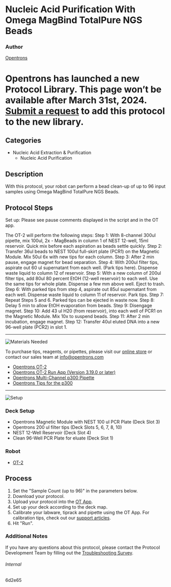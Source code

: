 # Nucleic Acid Purification With Omega MagBind TotalPure NGS Beads

### Author
[Opentrons](https://opentrons.com/)


# Opentrons has launched a new Protocol Library. This page won’t be available after March 31st, 2024. [Submit a request](https://docs.google.com/forms/d/e/1FAIpQLSdYYp9QCKow4nn0KlCVsMS3HX0eJ0N9O7-erajKvcpT0lWbSg/viewform) to add this protocol to the new library.

## Categories
* Nucleic Acid Extraction & Purification
     * Nucleic Acid Purification

## Description
With this protocol, your robot can perform a bead clean-up of up to 96 input samples using Omega MagBind TotalPure NGS Beads.

## Protocol Steps

Set up: Please see pause comments displayed in the script and in the OT app.

The OT-2 will perform the following steps:
Step 1: With 8-channel 300ul pipette, mix 100ul, 2x - MagBeads in column 1 of NEST 12-well, 15ml reservoir. Quick mix before each aspiration as beads settle quickly.
Step 2: Transfer 36ul beads to NEST 100ul full-skirt plate (PCR1) on the Magnetic Module. Mix 50ul 6x with new tips for each column.
Step 3: After 2 min pause, engage magnet for bead separation.
Step 4: With 200ul filter tips, aspirate out 60 ul supernatant from each well. (Park tips here). Dispense waste liquid to column 12 of reservoir.
Step 5: With a new column of 200ul filter tips, add 80ul 80 percent EtOH (12-well reservoir) to each well. Use the same tips for whole plate. Dispense a few mm above well. Eject to trash.
Step 6: With parked tips from step 4, aspirate out 85ul supernatant from each well. Dispense waste liquid to column 11 of reservoir. Park tips.
Step 7: Repeat Steps 5 and 6. Parked tips can be ejected in waste now.
Step 8: Delay 5 min to allow EtOH evaporation from beads.
Step 9: Disengage magnet.
Step 10: Add 43 ul H20 (from reservoir), into each well of PCR1 on the Magnetic Module. Mix 10x to suspend beads.
Step 11: After 2 min incubation, engage magnet.
Step 12: Transfer 40ul eluted DNA into a new 96-well plate (PCR2) in slot 1.

---
![Materials Needed](https://s3.amazonaws.com/opentrons-protocol-library-website/custom-README-images/001-General+Headings/materials.png)

To purchase tips, reagents, or pipettes, please visit our [online store](https://shop.opentrons.com/) or contact our sales team at [info@opentrons.com](mailto:info@opentrons.com)

* [Opentrons OT-2](https://shop.opentrons.com/collections/ot-2-robot/products/ot-2)
* [Opentrons OT-2 Run App (Version 3.19.0 or later)](https://opentrons.com/ot-app/)
* [Opentrons Multi-Channel p300 Pipette](https://shop.opentrons.com/collections/ot-2-pipettes/products/single-channel-electronic-pipette)
* [Opentrons Tips for the p300](https://shop.opentrons.com/collections/opentrons-tips)

---
![Setup](https://s3.amazonaws.com/opentrons-protocol-library-website/custom-README-images/001-General+Headings/Setup.png)

### Deck Setup
* Opentrons Magnetic Module with NEST 100 ul PCR Plate (Deck Slot 3)
* Opentrons 200 ul filter tips (Deck Slots 5, 6, 7, 8, 10)
* NEST 12-Well Reservoir (Deck Slot 4)
* Clean 96-Well PCR Plate for eluate (Deck Slot 1)

### Robot
* [OT-2](https://opentrons.com/ot-2)

## Process
1. Set the "Sample Count (up to 96)" in the parameters below.
2. Download your protocol.
3. Upload your protocol into the [OT App](https://opentrons.com/ot-app).
4. Set up your deck according to the deck map.
5. Calibrate your labware, tiprack and pipette using the OT App. For calibration tips, check out our [support articles](https://support.opentrons.com/en/collections/1559720-guide-for-getting-started-with-the-ot-2).
6. Hit "Run".

### Additional Notes
If you have any questions about this protocol, please contact the Protocol Development Team by filling out the [Troubleshooting Survey](https://protocol-troubleshooting.paperform.co/).

###### Internal
6d2e65

